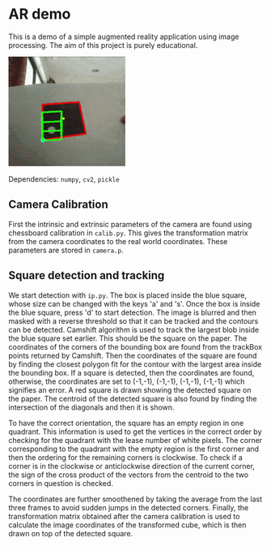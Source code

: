 # AR demo
This is a demo of a simple augmented reality application using image processing. The aim of this project is purely educational. 

![Demo](./resources/ardemo.gif)

Dependencies: `numpy`, `cv2`, `pickle`

## Camera Calibration
First the intrinsic and extrinsic parameters of the camera are found using chessboard calibration in `calib.py`. This gives the transformation matrix from the camera coordinates to the real world coordinates. These parameters are stored in `camera.p`.

## Square detection and tracking
We start detection with `ip.py`. The box is placed inside the blue square, whose size can be changed with the keys 'a' and 's'. Once the box is inside the blue square, press 'd' to start detection. The image is blurred and then masked with a reverse threshold so that it can be tracked and the contours can be detected. Camshift algorithm is used to track the largest blob inside the blue square set earlier. This should be the square on the paper. The coordinates of the corners of the bounding box are found from the trackBox points returned by Camshift. Then the coordinates of the square are found by finding the closest polygon fit for the contour with the largest area inside the bounding box. If a square is detected, then the coordinates are found, otherwise, the coordinates are set to (-1,-1), (-1,-1), (-1,-1), (-1,-1) which signifies an error. A red square is drawn showing the detected square on the paper. The centroid of the detected square is also found by finding the intersection of the diagonals and then it is shown.

To have the correct orientation, the square has an empty region in one quadrant. This information is used to get the vertices in the correct order by checking for the quadrant with the lease number of white pixels. The corner corresponding to the quadrant with the empty region is the first corner and then the ordering for the remaining corners is clockwise. To check if a corner is in the clockwise or anticlockwise direction of the current corner, the sign of the cross product of the vectors from the centroid to the two corners in question is checked.

The coordinates are further smoothened by taking the average from the last three frames to avoid sudden jumps in the detected corners. Finally, the transformation matrix obtained after the camera calibration is used to calculate the image coordinates of the transformed cube, which is then drawn on top of the detected square.
